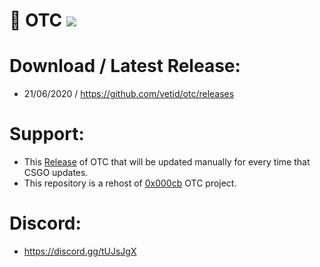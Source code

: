 # 🔮 OTC ![](https://img.shields.io/badge/CSGO-WINDOWS-green)

# Download / Latest Release:
* 21/06/2020 / https://github.com/vetid/otc/releases

# Support:
* This [Release](https://github.com/vetid/otc/releases "Release") of OTC that will be updated manually for every time that CSGO updates.
* This repository is a rehost of [0x000cb](https://github.com/0x000cb "0x000cb") OTC project.

# Discord:
* https://discord.gg/tUJsJgX


